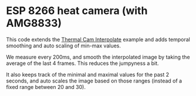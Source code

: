 # ESP 8266 heat camera (with AMG8833)

This code extends the [Thermal Cam Interpolate](https://github.com/adafruit/Adafruit_AMG88xx/tree/master/examples/thermal_cam_interpolate) example and adds temporal smoothing and auto scaling of min-max values.

We measure every 200ms, and smooth the interpolated image by taking the average of the last 4 frames. This reduces the jumpyness a bit.

It also keeps track of the minimal and maximal values for the past 2 seconds, and auto scales the image based on those ranges (instead of a fixed range between 20 and 30).
